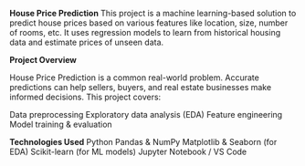 **House Price Prediction**
This project is a machine learning-based solution to predict house prices based on various features like location, size, number of rooms, etc. It uses regression models to learn from historical housing data and estimate prices of unseen data.

**Project Overview**

House Price Prediction is a common real-world problem. Accurate predictions can help sellers, buyers, and real estate businesses make informed decisions.
This project covers:

Data preprocessing
Exploratory data analysis (EDA)
Feature engineering
Model training & evaluation

**Technologies Used**
Python 
Pandas & NumPy
Matplotlib & Seaborn (for EDA)
Scikit-learn (for ML models)
Jupyter Notebook / VS Code

